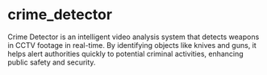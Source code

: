 # crime_detector
Crime Detector is an intelligent video analysis system that detects weapons in CCTV footage in real-time. By identifying objects like knives and guns, it helps alert authorities quickly to potential criminal activities, enhancing public safety and security.
